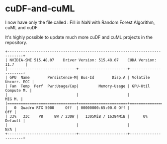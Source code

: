# cuDF-and-cuML

I now have only the file called : Fill in NaN with Random Forest Algorithm, cuML and cuDF.

It's highly possible to update much more cuDF and cuML projects in the repository.



```
+-----------------------------------------------------------------------------+
| NVIDIA-SMI 515.48.07    Driver Version: 515.48.07    CUDA Version: 11.7     |
|-------------------------------+----------------------+----------------------+
| GPU  Name        Persistence-M| Bus-Id        Disp.A | Volatile Uncorr. ECC |
| Fan  Temp  Perf  Pwr:Usage/Cap|         Memory-Usage | GPU-Util  Compute M. |
|                               |                      |               MIG M. |
|===============================+======================+======================|
|   0  Quadro RTX 5000     Off  | 00000000:65:00.0 Off |                  Off |
| 33%   33C    P8     8W / 230W |   1305MiB / 16384MiB |      0%      Default |
|                               |                      |                  N/A |
+-------------------------------+----------------------+----------------------+
```
